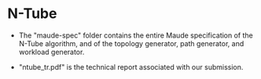 # N-Tube

- The "maude-spec" folder contains the entire Maude specification of the N-Tube algorithm, and of the topology generator, path generator, and workload generator.

- "ntube_tr.pdf" is the technical report associated with our submission.
